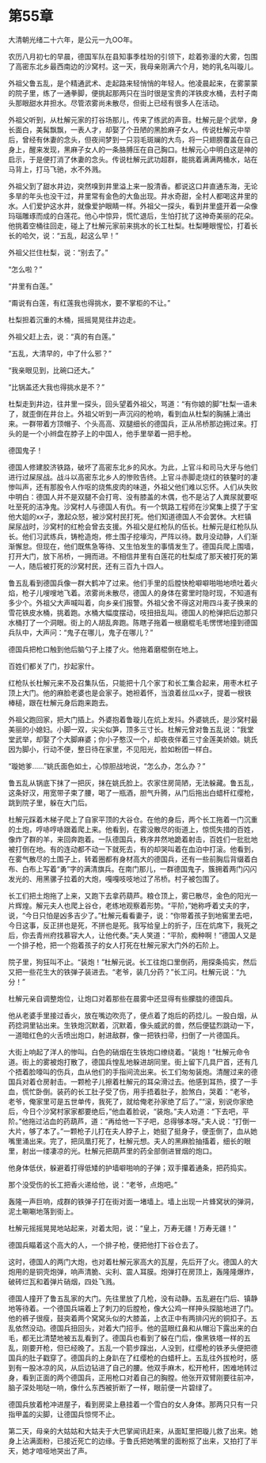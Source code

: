 # 第55章

大清朝光绪二十六年，是公元一九OO年。

农历八月初七的早晨，德国军队在县知事季桂玢的引领下，趁着弥漫的大雾，包围了高密东北乡最西南边的沙窝村。这一天，我母亲刚满六个月，她的乳名叫璇儿。

外祖父鲁五乱，是个精通武术、走起路来轻悄悄的年轻人。他凌晨起来，在雾蒙蒙的院子里，练了一通拳脚，便挑起那两只在当时很是宝贵的洋铁皮水桶，去村子南头那眼甜水井担水。尽管浓雾尚未散尽，但街上已经有很多人在活动。

外祖父听到，从杜解元家的打谷场那儿，传来了练武的声音。杜解元是个武举，身长面白，美髯飘飘，一表人才，却娶了个丑陋的黑脸麻子女人。传说杜解元中举后，曾经有休妻的念头，但夜间梦到一只羽毛斑斓的大鸟，将一只翅膀覆盖在自己身上，醒来发现，黑麻子女人的一条胳膊压在自己胸口。杜解元心中明白这是神的启示，于是便打消了休妻的念头。传说杜解元武功超群，能挑着满满两桶水，站在马背上，打马飞驰，水不外溅。

外祖父到了甜水井边，突然嗅到井里溢上来一股清香。都说这口井直通东海，无论多旱的年头也没干过，井里常有金色的大鱼出现。井水奇甜，全村人都喝这井里的水。人们爱护这水井，就像爱护眼睛一样。外祖父一探头，看到井里盛开着一朵像玛瑙雕琢而成的白莲花。他心中惊异，慌忙退后，生怕打扰了这神奇美丽的花朵。他挑着空桶往回走，碰上了杜解元家前来挑水的长工杜梨。杜梨睡眼惺忪，打着长长的哈欠，说：“五乱，起这么早！”

外祖父拦住杜梨，说：“别去了。”

“怎么啦？”

“井里有白莲。”

“甭说有白莲，有红莲我也得挑水，要不掌柜的不让。”

杜梨担着沉重的木桶，摇摇晃晃往井边走。

外祖父赶上去，说：“真的有白莲。”

“五乱，大清早的，中了什么邪？”

“我亲眼见到，比碗口还大。”

“比锅盖还大我也得挑水是不？”

杜梨走到井边，往井里一探头，回头望着外祖父，骂道：“有你娘的脚”杜梨一语未了，就歪倒在井台上。外祖父听到一声沉闷的枪响，看到血从杜梨的胸脯上涌出来。一群带着方顶帽子、个头高高、双腿细长的德国兵，正从吊桥那边拥过来。打头的是一个小辫盘在脖子上的中国人，他手里举着一把手枪。

德国鬼子！

德国人修建胶济铁路，破坏了高密东北乡的风水。为此，上官斗和司马大牙与他们进行过屎尿战。战斗以高密东北乡人的惨败告终。上官斗赤脚走烧红的铁鏊时的凄惨叫声，还有那股令人作呕的烧焦皮肉的味道，外祖父他们难以忘怀。人们从失败中明白：德国人并不是双腿不会打弯、没有膝盖的木偶，也不是沾了人粪尿就要呕吐至死的洁净鬼。沙窝村人与德国人有仇。有一个筑路工程师在沙窝集上摸了于宝他大姐的xx子，激起众怒，被沙窝村民打死。他们知道德国人不会罢休。大栏镇屎尿战时，沙窝村的红枪会曾去支援。外祖父是红枪队的伍长。杜解元是红枪队队长。他们习武练兵，铸枪造炮，修土围子挖壕沟，严阵以待。数月没动静，人们渐渐懈怠。但现在，他们既焦急等待、又生怕发生的事情发生了。德国兵爬上围墙，打开大门，放下吊桥，一拥而进。不相信井里有白莲花的杜梨成了那天被打死的第一人，随后被打死的沙窝村民，还有三百九十四人。

鲁五乱看到德国兵像一群大鹤冲了过来。他们手里的后膛快枪噼噼啪啪地喷吐着火焰，枪子儿嗖嗖地飞着。浓雾尚未散尽，德国人的身体在雾里时隐时现，不知道有多少个。外祖父大声喊叫着，向乡亲们报警。外祖父舍不得这对用四斗麦子换来的雪花铁皮水桶，挑着跑。水桶大幅度摆动，吱扭扭乱叫。德国人的枪弹把后边那只水桶打了一个洞眼。街上的人胡乱奔跑。陈瞎子拖着一根磨棍毛毛愣愣地撞到德国兵队中，大声问：“鬼子在哪儿，鬼子在哪儿？”

德国兵把枪口触到他后脑勺子上搂了火。他拖着磨棍倒在地上。

百姓们都关了门，抄起家什。

红枪队长杜解元来不及召集队伍，只能把十几个家丁和长工集合起来，用枣木杠子顶上大门。他的麻脸老婆也是会家子。她袒着怀，当浪着丝瓜xx子，提着一根铁棒槌，跟在杜解元身后跑来跑去。

外祖父跑回家，把大门插上。外婆抱着鲁璇儿在炕上发抖。外婆姚氏，是沙窝村最美丽的小媳妇。小脚一双，尖尖似笋，顶多三寸长。杜解元曾对鲁五乱说：“我堂堂武举，却娶了个大脚麻婆；你小子憨汉一个，却夜夜伴着三寸金莲美娇娘。姚氏因为脚小，行动不便，整日待在家里，不见阳光，脸如粉团一样白。

“璇她爹……”姚氏面色如土，心惊胆战地说，“怎么办，怎么办？”

鲁五乱从锅底下抹了一把灰，抹在姚氏脸上。农家住房简陋，无法躲藏。鲁五乱，这条好汉，用宽带子束了腰，喝了一瓶酒，胆气升腾，从门后拖出白蜡杆红缨枪，跳到院子里，躲在大门后。

杜解元踩着木梯子爬上了自家平顶的大谷仓。在他的身后，两个长工拖着一门沉重的土炮，哼哧哼哧跟着爬上来。他看到，在雾没散尽的街道上，惊慌失措的百姓，像炸了群的羊，来回奔跑着。一队德国兵，秩序井然地跪着射击，百姓们一批批地被打倒在地。有的连动都不动一下就死去，有的却哭叫着在血泊中打滚。他看到，在雾气散尽的土围子上，转着圈都有身材高大的德国兵，还有一些前胸后背缀着白布、白布上写着“勇”字的满清旗兵。在南门那儿，一群德国鬼子，簇拥着两门闪闪发光的、用黑骡子拉着的大炮，嘎嘎吱吱地过了吊桥。村子被包围了。

长工们把土炮拖了上来，又跑下去拿药葫芦。粮仓顶上，雾已散尽，金色的阳光一片辉煌。解元夫人也爬上谷仓，老练地观察着形势。“平阶，”她称呼着丈夫的字，说，“今日只怕是凶多吉少了。”杜解元看看妻子，说：“你带着孩子到地窖里去吧，今日这事，反正拼也是死，不拼也是死。我写给皇上的折子，压在炕席下，我死之后，你去青州府找慕容大人，让他代奏。”夫人笑道：“平阶，痴种啊！”德国人又是一个排子枪，把一个抱着孩子的女人打死在杜解元家大门外的石阶上。

院子里，狗狂叫不止。“装炮！”杜解元说。长工往炮口里倒药，用探条捣实，然后又把一些花生大的铁弹子装进去。“老爷，装几分药？”长工问。杜解元说：“九分！”

杜解元亲自调整炮位，让炮口对着那些在晨雾中还显得有些朦胧的德国兵。

他从老婆手里接过香火，放在嘴边吹亮了，便点着了炮后的药捻儿。一股白烟，从药捻洞里钻出来。生铁炮沉默着，沉默着，像头威武的兽，然后便猛烈跳动一下，一道暗红色的火舌喷出炮口，射进敌群，像一把铁扫帚，扫倒了一片德国兵。

大街上响起了洋人的惨叫。白色的硝烟在生铁炮口缭绕着。“装炮！”杜解元命令道。街上的雾被炮打散了，德国兵惶乱地躲进胡同里。街上留下几具尸首，还有几个捂着脸嚎叫的伤兵，血从他们的手指间流出来。长工们匆匆装炮。清醒过来的德国兵对着仓房射击。一颗枪子儿擦着杜解元的耳朵滑过去。他感到耳热，摸了一手血，慌忙卧倒。装药的长工肚子受了伤，用手捂着肚子，脸煞白，哭着：“老爷，老爷，俺家里可是五世单传，我死了，就给俺老孙家绝了后了。”“滚，别说你家绝后，今日个沙窝村家家都要绝后，”他血着脸说，“装炮。”夫人劝道：“下去吧，平阶。”他拖过沾血的药葫芦，道：“再给他一下子吧，总得够本呀。”夫人说：“打倒一大片，够了本了。”一颗枪子儿打在夫人脖子上，她挺了挺身子，便歪倒了，血从她嘴里涌出来。完了，把凤凰打死了，杜解元想。夫人的黑麻脸抽搐着，细长的眼里，射出一缕凄凉的光。杜解元把葫芦里的药全部倒进冒烟的炮口。

他身体低伏，躲避着打得低矮的护墙噼啪响的子弹；双手攥着通条，把药捣实。

那个没受伤的长工把香火递给他，说：“老爷，点炮吧。”

轰隆一声巨响，成群的铁弹子打在街对面一堵墙上。墙上出现一片蜂窝状的弹洞，泥土唰唰地落到街上。

杜解元摇摇晃晃地站起来，对着太阳，说：“皇上，万寿无疆！万寿无疆！”

德国兵瞄着这个高大的人，一个排子枪，便把他打下谷仓去了。

这时，德国人的两门大炮，也对着杜解元家高大的瓦屋，先后开了火。德国人的大炮用的是铜壳炮弹，响声清脆、尖利、震人耳膜。炮弹打在房顶上，轰隆隆爆炸，破砖烂瓦和着弹片硝烟，四处飞溅。

德国人撞开了鲁五乱家的大门。先往里放了几枪，没有动静。五乱避在门后、镇静地等待着。一个德国兵端着上了刺刀的后膛枪，像大公鸡一样抻头探脑地进了门。他的裤子很瘦，鼓突着两个窝窝头似的大膝盖，上衣正中有两排闪光的铜扣子。五乱依然没动。德国兵扭回头，对着大门招手。他的蓝眼红鼻和从帽沿下露出来的白毛，都无比清楚地被五乱看到了。德国兵也看到了躲在门后，像黑铁塔一样的五乱，刚要开枪，但已经晚了。五乱一个箭步蹿出，人没到，红缨枪的铁矛头便把德国兵的肚子戳穿了。德国兵的上身趴在了红缨枪的白蜡杆上。五乱往外拔枪时，感到有一股冰凉的风，从后边钻进了自己的腰。他双手麻木，松开枪杆，困难地转过身，看到正面的两个德国兵，正用枪口对着自己的胸膛。他张开双臂刚要往前冲，脑子深处啪哒一响，像什么东西被折断了一样，眼前便一片碧绿了。

德国兵放着枪冲进屋子，看到房梁上悬挂着一个雪白的女人身体。那两只只有一只指甲盖的尖脚，让德国兵惊愕不止。

第二天，母亲的大姑姑和大姑夫于大巴掌闻讯赶来，从面缸里把璇儿救了出来。她身上沾满面粉，已接近死亡的边缘。于鲁氏把她嘴里的面粉抠了出来，又拍打了半天，她才喑哑地哭出了声。